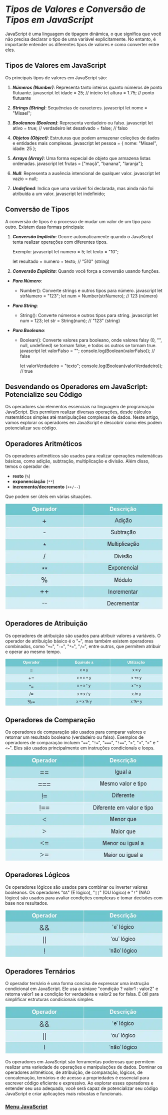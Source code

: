 # *Tipos de Valores e Conversão de Tipos em JavaScript*

JavaScript é uma linguagem de tipagem dinâmica, o que significa que você não precisa declarar o tipo de uma variável explicitamente. No entanto, é importante entender os diferentes tipos de valores e como converter entre eles.

## Tipos de Valores em JavaScript

Os principais tipos de valores em JavaScript são:

1. ***Números (Number)***: Representa tanto inteiros quanto números de ponto flutuante.
   javascript
   let idade = 25; // inteiro
   let altura = 1.75; // ponto flutuante
   

2. ***Strings (String)***: Sequências de caracteres.
   javascript
   let nome = "Misael";
   

3. ***Booleanos (Boolean)***: Representa verdadeiro ou falso.
   javascript
   let ativo = true; // verdadeiro
   let desativado = false; // falso
   

4. ***Objetos (Object)***: Estruturas que podem armazenar coleções de dados e entidades mais complexas.
   javascript
   let pessoa = {
       nome: "Misael",
       idade: 25
   };
   

5. ***Arrays (Array)***: Uma forma especial de objeto que armazena listas ordenadas.
   javascript
   let frutas = ["maçã", "banana", "laranja"];
   

6. ***Null***: Representa a ausência intencional de qualquer valor.
   javascript
   let vazio = null;
   

7. ***Undefined***: Indica que uma variável foi declarada, mas ainda não foi atribuída a um valor.
   javascript
   let indefinido;
   

## Conversão de Tipos

A conversão de tipos é o processo de mudar um valor de um tipo para outro. Existem duas formas principais:

1. ***Conversão Implícita***: Ocorre automaticamente quando o JavaScript tenta realizar operações com diferentes tipos.

   Exemplo:
   javascript
   let numero = 5;
   let texto = "10";
   
   let resultado = numero + texto; // "510" (string)
   

2. ***Conversão Explícita***: Quando você força a conversão usando funções.

- ***Para Número***:
  - Number(): Converte strings e outros tipos para número.
    javascript
    let strNumero = "123";
    let num = Number(strNumero); // 123 (número)
    

- ***Para String***:
  - String(): Converte números e outros tipos para string.
    javascript
    let num = 123;
    let str = String(num); // "123" (string)
    

- ***Para Booleano***:
  - Boolean(): Converte valores para booleano, onde valores falsy (0, "", null, undefined) se tornam false, e todos os outros se tornam true.
    javascript
    let valorFalso = "";
    console.log(Boolean(valorFalso)); // false

    let valorVerdadeiro = "texto";
    console.log(Boolean(valorVerdadeiro)); // true


## Desvendando os Operadores em JavaScript: Potencialize seu Código

Os operadores são elementos essenciais na linguagem de programação JavaScript. Eles permitem realizar diversas operações, desde cálculos matemáticos simples até manipulações complexas de dados. Neste artigo, vamos explorar os operadores em JavaScript e descobrir como eles podem potencializar seu código.

## Operadores Aritméticos

Os operadores aritméticos são usados para realizar operações matemáticas básicas, como adição, subtração, multiplicação e divisão. Além disso, temos o operador de:

- **resto** (`%`) 
- **exponenciação** (`**`)  
- **incremento/decremento** (`++/--`) 

Que podem ser úteis em várias situações.

<div align="center">
    <img  src="../img/operadores-01.webp">
</div>

## Operadores de Atribuição

Os operadores de atribuição são usados para atribuir valores a variáveis. O operador de atribuição básico é o "`=`", mas também existem operadores combinados, como "`+=`", "`-=`", "`*=`", "`/=`", entre outros, que permitem atribuir e operar ao mesmo tempo.

<div align="center">
    <img  src="../img/operadores-02.webp">
</div>

## Operadores de Comparação

Os operadores de comparação são usados para comparar valores e retornar um resultado booleano (verdadeiro ou falso). Exemplos de operadores de comparação incluem "`==`", "`!=`", "`===`", "`!==`", "`>`", "`<`", "`>`" e "`<=`". Eles são usados principalmente em instruções condicionais e loops.

<div align="center">
    <img  src="../img/operadores-03.webp">
</div>

## Operadores Lógicos

Os operadores lógicos são usados para combinar ou inverter valores booleanos. Os operadores "`&&`" (E lógico), "`||`" (OU lógico) e "`!`" (NÃO lógico) são usados para avaliar condições complexas e tomar decisões com base nos resultados.

<div align="center">
    <img  src="../img/operadores-04.webp">
</div>

## Operadores Ternários

O operador ternário é uma forma concisa de expressar uma instrução condicional em JavaScript. Ele usa a sintaxe "condição ? valor1 : valor2" e retorna valor1 se a condição for verdadeira e valor2 se for falsa. É útil para simplificar estruturas condicionais simples.

<div align="center">
    <img  src="../img/operadores-04.webp">
</div>

Os operadores em JavaScript são ferramentas poderosas que permitem realizar uma variedade de operações e manipulações de dados. Dominar os operadores aritméticos, de atribuição, de comparação, lógicos, de concatenação, ternários e de acesso a propriedades é essencial para escrever código eficiente e expressivo. Ao explorar esses operadores e entender seu uso adequado, você será capaz de potencializar seu código JavaScript e criar aplicações mais robustas e funcionais.

### [Menu JavaScript](../menu_javascript.md)